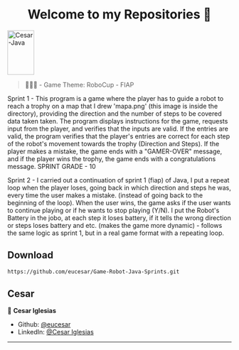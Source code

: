 <h1 align="center">Welcome to my Repositories 🤝</h1>
<p>
   <img align="center" alt="Cesar-Java" height="100" width="60" src="https://cdn.jsdelivr.net/gh/devicons/devicon/icons/java/java-original.svg">
</p>

> 🌱👨‍💻 - Game Theme: RoboCup - FIAP

Sprint 1 - This program is a game where the player has to guide a robot to reach a trophy on a map that I drew 'mapa.png' (this image is inside the directory), providing the direction and the number of steps to be covered data taken taken. The program displays instructions for the game, requests input from the player, and verifies that the inputs are valid. If the entries are valid, the program verifies that the player's entries are correct for each step of the robot's movement towards the trophy (Direction and Steps). If the player makes a mistake, the game ends with a "GAMER-OVER" message, and if the player wins the trophy, the game ends with a congratulations message. SPRINT GRADE - 10

Sprint 2 - I carried out a continuation of sprint 1 (fiap) of Java, I put a repeat loop when the player loses, going back in which direction and steps he was, every time the user makes a mistake. (instead of going back to the beginning of the loop). When the user wins, the game asks if the user wants to continue playing or if he wants to stop playing (Y/N). I put the Robot's Battery in the jobo, at each step it loses battery, if it tells the wrong direction or steps loses battery and etc. (makes the game more dynamic) - follows the same logic as sprint 1, but in a real game format with a repeating loop.

## Download

```sh
https://github.com/eucesar/Game-Robot-Java-Sprints.git
```

## Cesar

👤 **Cesar Iglesias**

* Github: [@eucesar](https://github.com/eucesar)
* LinkedIn: [@Cesar Iglesias](https://www.linkedin.com/in/cesar-iglesias-tecnologia/)

***
